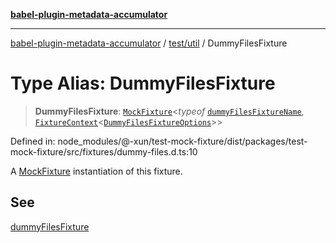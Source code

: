 [**babel-plugin-metadata-accumulator**](../../../README.md)

***

[babel-plugin-metadata-accumulator](../../../README.md) / [test/util](../README.md) / DummyFilesFixture

# Type Alias: DummyFilesFixture

> **DummyFilesFixture**: [`MockFixture`](MockFixture.md)\<*typeof* [`dummyFilesFixtureName`](../variables/dummyFilesFixtureName.md), [`FixtureContext`](FixtureContext.md)\<[`DummyFilesFixtureOptions`](DummyFilesFixtureOptions.md)\>\>

Defined in: node\_modules/@-xun/test-mock-fixture/dist/packages/test-mock-fixture/src/fixtures/dummy-files.d.ts:10

A [MockFixture](MockFixture.md) instantiation of this fixture.

## See

[dummyFilesFixture](../functions/dummyFilesFixture.md)
